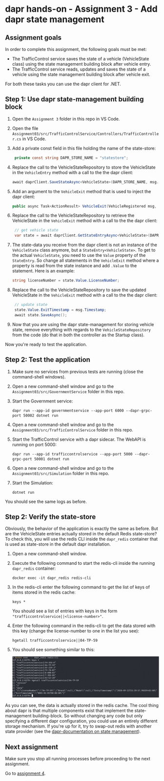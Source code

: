 # dapr hands-on - Assignment 3 - Add dapr state management

## Assignment goals

In order to complete this assignment, the following goals must be met:

- The TrafficControl service saves the state of a vehicle (VehicleState class) using the state management building block after vehicle entry.
- The TrafficControl service reads, updates and saves the state of a vehicle using the state management building block after vehicle exit.

For both these tasks you can use the dapr client for .NET.

## Step 1: Use dapr state-management building block

1. Open the `Assignment 3` folder in this repo in VS Code.

2. Open the file `Assignment03/src/TrafficControlService/Controllers/TrafficController.cs` in VS Code.

3. Add a private const field in this file holding the name of the state-store:

   ```csharp
    private const string DAPR_STORE_NAME = "statestore";
   ```

4. Replace the call to the VehicleStateRepository to store the VehicleState in the `VehicleEntry` method with a call to the the dapr client:

   ```csharp
   await daprClient.SaveStateAsync<VehicleState>(DAPR_STORE_NAME, msg.LicenseNumber, vehicleState);
   ```

5. Add an argument to the `VehicleExit` method that is used to inject the dapr client:

   ```csharp
   public async Task<ActionResult> VehicleExit(VehicleRegistered msg, [FromServices] IHttpClientFactory httpClientFactory, [FromServices] DaprClient daprClient)

   ```

6. Replace the call to the VehicleStateRepository to retrieve the VehicleState in the `VehicleExit` method with a call to the the dapr client:

   ```csharp
    // get vehicle state
    var state = await daprClient.GetStateEntryAsync<VehicleState>(DAPR_STORE_NAME, msg.LicenseNumber);
   ```

7. The state-data you receive from the dapr client is not an instance of the `VehicleState` class anymore, but a `StateEntry<VehicleState>`. To get to the actual `VehicleState`, you need to use the `Value` property of the `StateEntry`. So change all statements in the `VehicleExit` method where a property is read from the state instance and add `.Value` to the statement. Here is an example:

   ```csharp
   string licenseNumber = state.Value.LicenseNumber;
   ```

8. Replace the call to the VehicleStateRepository to save the updated VehicleState in the `VehicleExit` method with a call to the the dapr client:

   ```csharp
    // update state
    state.Value.ExitTimestamp = msg.Timestamp;
    await state.SaveAsync();
   ```

9. Now that you are using the dapr state-management for storing vehicle state, remove everything with regards to the `VehicleStateRepository` from the code (do that in both the controller as the Startup class).

Now you're ready to test the application.

## Step 2: Test the application

1. Make sure no services from previous tests are running (close the command-shell windows).

2. Open a new command-shell window and go to the `Assignment03/src/GovernmentService` folder in this repo.

3. Start the Government service:

   ```
   dapr run --app-id governmentservice --app-port 6000 --dapr-grpc-port 50002 dotnet run
   ```

2. Open a new command-shell window and go to the `Assignment03/src/TrafficControlService` folder in this repo.

3. Start the TrafficControl service with a dapr sidecar. The WebAPI is running on port 5000:

   ```
   dapr run --app-id trafficcontrolservice --app-port 5000 --dapr-grpc-port 50001 dotnet run
   ```

4. Open a new command-shell window and go to the `Assignment03/src/Simulation` folder in this repo.

5. Start the Simulation:

   ```
   dotnet run
   ```

You should see the same logs as before.

## Step 2: Verify the state-store

 Obviously, the behavior of the application is exactly the same as before. But are the VehicleState entries actually stored in the default Redis state-store? To check this, you will use the redis CLI inside the `dapr_redis` container that is used as state-store in the default dapr installation.

1. Open a new command-shell window.

2. Execute the following command to start the redis-cli inside the running `dapr_redis` container:

   ```
   docker exec -it dapr_redis redis-cli
   ```

3. In the redis-cli enter the following command to get the list of keys of items stored in the redis cache:

   ```
   keys *
   ```

   You should see a list of entries with keys in the form `"trafficcontrolservice||<license-number>"`.

4. Enter the following command in the redis-cli to get the data stored with this key (change the license-number to one in the list you see):

   ```
   hgetall trafficcontrolservice||04-TP-59
   ```

5. You should see something similar to this:

   ![](img/redis-cli.png)

As you can see, the data is actually stored in the redis cache. The cool thing about dapr is that multiple components exist that implement the state-management building-block. So without changing any code but only specifying a different dapr configuration, you could use an entirely different storage mechanism. If you're up for it, try to swap-out redis with another state provider (see the [dapr-documentation on state management](https://github.com/dapr/docs/blob/master/concepts/state-management/README.md)).


## Next assignment

Make sure you stop all running processes before proceeding to the next assignment.

Go to [assignment 4](../Assignment04/README.md).